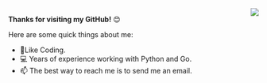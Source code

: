 <img align="right" src="https://github-readme-stats.vercel.app/api?username=sweetpotato0&show_icons=true&icon_color=805AD5&text_color=718096&bg_color=ffffff&hide_title=true"/>

**Thanks for visiting my GitHub!** 😊

Here are some quick things about me:

- 🧑‍Like Coding.
- 💻 Years of experience working with Python and Go.
- 📫 The best way to reach me is to send me an email.

<!--
**sweetpotato0/sweetpotato0** is a ✨ _special_ ✨ repository because its `README.md` (this file) appears on your GitHub profile.

Here are some ideas to get you started:

- 🔭 I’m currently working on ...
- 🌱 I’m currently learning ...
- 👯 I’m looking to collaborate on ...
- 🤔 I’m looking for help with ...
- 💬 Ask me about ...
- 📫 How to reach me: ...
- 😄 Pronouns: ...
- ⚡ Fun fact: ...
-->
